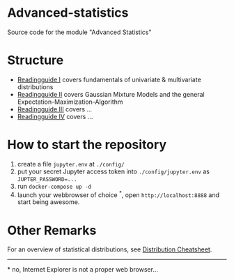 # Advanced-statistics
Source code for the module "Advanced Statistics"

# Structure
- [Readingguide I](https://github.com/jgoerner/advanced-statistics/blob/master/statistics/notebooks/Readingguide-1.ipynb) covers fundamentals of univariate & multivariate distributions
- [Readingguide II](https://github.com/jgoerner/advanced-statistics/blob/master/statistics/notebooks/Readingguide-2.ipynb) covers Gaussian Mixture Models and the general Expectation-Maximization-Algorithm
- [Readingguide III]() covers ...
- [Readingguide IV]() covers ...

# How to start the repository
1. create a file `jupyter.env` at `./config/`
2. put your secret Jupyter access token into `./config/jupyter.env` as `JUPTER_PASSWORD=...`
3. run `docker-compose up -d`
4. launch your webbrowser of choice <sup>*</sup>, open `http://localhost:8888` and start being awesome.

# Other Remarks
For an overview of statistical distributions, see [Distribution Cheatsheet](https://github.com/jgoerner/distribution-cheatsheet).

---
\* no, Internet Explorer is not a proper web browser...
